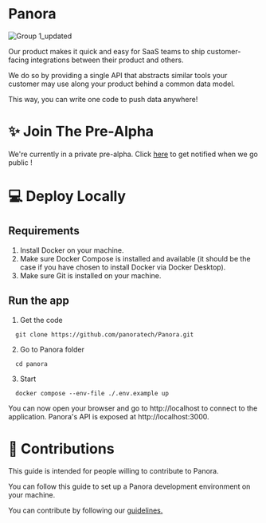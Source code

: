 # **Panora**
![Group 1_updated](https://github.com/panoratech/Panora/assets/39710677/c9a35848-7b48-43af-bd6c-6a5257e19bea)

Our product makes it quick and easy for SaaS teams to ship customer-facing integrations between their product and others. 

We do so by providing a single API that abstracts similar tools your customer may use along your product behind a common data model.


This way, you can write one code to push data anywhere!


# ✨ Join The Pre-Alpha 
We're currently in a private pre-alpha. Click [here](https://form.typeform.com/to/KtthfECD) to get notified when we go public !

# 💻  Deploy Locally
 ## Requirements
 
 1. Install Docker on your machine.
 2. Make sure Docker Compose is installed and available (it should be the case if you have chosen to install Docker via Docker Desktop).
 3. Make sure Git is installed on your machine.

 ## Run the app
 1. Get the code

```
  git clone https://github.com/panoratech/Panora.git
 ```
 2. Go to Panora folder

```
  cd panora
  ```
 3. Start
```
  docker compose --env-file ./.env.example up
 ```

You can now open your browser and go to http://localhost to connect to the application. Panora's API is exposed at http://localhost:3000.

# 🚀 Contributions

This guide is intended for people willing to contribute to Panora.

You can follow this guide to set up a Panora development environment on your machine.

You can contribute by following our [guidelines.](https://github.com/panoratech/Panora/blob/main/CONTRIBUTING.md)

